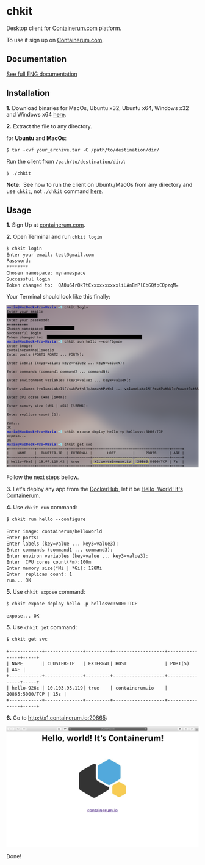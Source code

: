 # chkit
Desktop client for [Containerum.com](https://containerum.com) platform.

To use it sign up on [Containerum.com](https://containerum.com).

## Documentation
[See full ENG documentation](https://github.com/containerum/chkit/wiki)
## Installation

**1.** Download binaries for MacOs, Ubuntu x32, Ubuntu x64, Windows x32 and Windows x64 [here](https://github.com/containerum/chkit/releases).

**2.** Extract the file to any directory.

for **Ubuntu** and **MacOs**:
```
$ tar -xvf your_archive.tar -C /path/to/destination/dir/
```
Run the client from `/path/to/destination/dir/`:
```
$ ./chkit
```
**Note**: 
See how to run the client on Ubuntu/MacOs from any directory and use `chkit`, not `./chkit` command [here](https://containerum.com/documentation/Installing-Containerum-CLI-from-binaries).

## Usage

**1.** Sign Up at [containerum.com](https://containerum.com).

**2.** Open Terminal and run `chkit login`

```
$ chkit login
Enter your email: test@gmail.com
Password:
********
Chosen namespace: mynamespace
Successful login
Token changed to:  QA0u64rOkTtCxxxxxxxxxxliUAnBnPlCbGQfpCQpzqM=
```
Your Terminal should look like this finally:

![](images/all.png)

Follow the next steps bellow.

**3.** Let's deploy any app from the [DockerHub](https://hub.docker.com), let it be [Hello, World! It's Containerum](https://hub.docker.com/r/containerum/helloworld/).

**4.** Use `chkit run` command:
```
$ chkit run hello --configure

Enter image: containerum/helloworld
Enter ports:
Enter labels (key=value ... key3=value3):
Enter commands (command1 ... command3):
Enter environ variables (key=value ... key3=value3):
Enter  CPU cores count(*m):100m
Enter memory size(*Mi | *Gi): 128Mi
Enter  replicas count: 1
run... OK
```
**5.** Use `chkit expose` command:
```
$ chkit expose deploy hello -p hellosvc:5000:TCP

expose... OK
```
**5.** Use `chkit get` command:
```
$ chkit get svc

+------------+--------------+---------+-------------------+----------------+-----+
| NAME       | CLUSTER-IP   | EXTERNAL| HOST              | PORT(S)        | AGE |
+------------+--------------+---------+-------------------+----------------+-----+
| hello-926c | 10.103.95.119| true    | containerum.io    | 20865:5000/TCP | 15s |
+------------+--------------+---------+-------------------+----------------+-----+
```
**6.** Go to http://x1.containerum.io:20865:

![](images/result.png)

Done!
